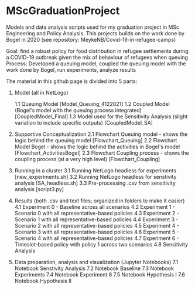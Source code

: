 # MScGraduationProject
Models and data analysis scripts used for my graduation project in MSc Engineering and Policy Analysis. This projects builds on the work done by Bogel in 2020 (see repository: MeykeNB/Covid-19-in-refugee-camps)

Goal: find a robust policy for food distribution in refugee settlements during a COVID-19 outbreak given the mix of behaviour of refugees when queuing  <br />
Process: Developed a queuing model, coupled the queuing model with the work done by Bogel, run experiments, analyze results 

The material in this github page is divided into 5 parts:

1. Model (all in NetLogo)

      1.1 Queuing Model [Model_Queuing_4122021]
      1.2 Coupled Model (Bogel's model with the queuing process integrated) [CoupledModel_Final]
      1.3 Model used for the Sensitivity Analysis (slight variation to include specific outputs) [CoupledModel_SA]
      
2. Supportive Conceptualization
      2.1 Flowchart Queuing model - shows the logic behind the queuing model [Flowchart_Queuing]
      2.2 Flowchart Model Bogel - shows the logic behind the activities in Bogel's model [Flowchart_ActivitiesBogel]
      2.3 Flowchart Coupling process - shows the coupling process (at a very high level) [Flowchart_Coupling]

3. Running in a cluster
      3.1 Running NetLogo headless for experiments [new_experiments.sh]
      3.2 Running NetLogo headless for senstivity analysis [SA_headless.sh]
      3.3 Pre-processing .csv from sensitivity analysis [script3.py]
    
4. Results (both .csv and text files; organized in folders to make it easier)
      4.1 Experiment 0 - Baseline across all scenarios
      4.2 Experiment 1 - Scenario 0 with all representative-based policies
      4.3 Experiment 2 - Scenario 1 with all representative-based policies
      4.4 Experiment 3 - Scenario 2 with all representative-based policies
      4.5 Experiment 4 - Scenario 3 with all representative-based policies
      4.6 Experiment 5 - Scenario 4 with all representative-based policies
      4.7 Experiment 6 - Timeslot-based policy with policy 1 across two scenarios
      4.8 Sensitivity Analysis 
      
7. Data preparation, analysis and visualization (Jupyter Notebooks)
      7.1 Notebook Senstivity Analysis 
      7.2 Notebook Baseline 
      7.3 Notebook Experiments
      7.4 Notebook Experiment 6
      7.5 Notebook Hypothesis I
      7.6 Notebook Hypothesis II 


